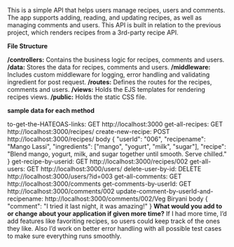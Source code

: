 This is a simple API that helps users manage recipes, users and comments. 
The app supports adding, reading, and updating recipes, as well as managing comments and users.
This API is built in relation to the previous project, which renders recipes from a 3rd-party recipe API.

**File Structure**

**/controllers:**   Contains the business logic for recipes, comments and users.
**/data:**   Stores the data for recipes, comments and users.
**/middleware:**   Includes custom middleware for logging, error handling and validating ingredient for post request.
**/routes:**   Defines the routes for the recipes, comments and users.
**/views:**   Holds the EJS templates for rendering recipes views.
**/public:**   Holds the static CSS file.

**sample data for each method**

to-get-the-HATEOAS-links:   GET http://localhost:3000
get-all-recipes:   GET http://localhost:3000/recipes/
create-new-recipe:   POST http://localhost:3000/recipes/
body {
  "userId": "006",
  "recipename": "Mango Lassi",
  "ingredients": ["mango", "yogurt", "milk", "sugar"],
  "recipe": "Blend mango, yogurt, milk, and sugar together until smooth. Serve chilled."
}
get-recipe-by-userid:   GET http://localhost:3000/recipes/002
get-all-users:   GET http://localhost:3000/users/
delete-user-by-id:   DELETE http://localhost:3000/users/?id=003
get-all-comments:   GET http://localhost:3000/comments
get-comments-by-userId: GET http://localhost:3000/comments/002
update-comment-by-userId-and-recipename:   http://localhost:3000/comments/002/Veg Biryani
body {
  "comment": "I tried it last night, it was amazing!"
}
**What would you add to or change about your application if given more time?**
If I had more time, I’d add features like favoriting recipes, so users could keep track of the ones they like. 
Also I’d work on better error handling with all possible test cases to make sure everything runs smoothly.

